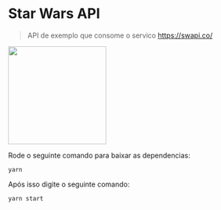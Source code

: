 # Star Wars API

> API de exemplo que consome o servico <https://swapi.co/>

<img src='./darth-vader.jpg' height="200">

Rode o seguinte comando para baixar as dependencias:

```
yarn
```

Após isso digite o seguinte comando:

```
yarn start
```
